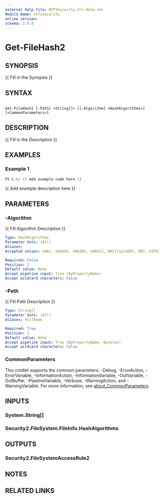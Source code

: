 ```yaml
---
external help file: NTFSSecurity.dll-Help.xml
Module Name: ntfssecurity
online version:
schema: 2.0.0
---
```


# Get-FileHash2

## SYNOPSIS

{{ Fill in the Synopsis }}

## SYNTAX

```

Get-FileHash2 [-Path] <String[]> [[-Algorithm] <HashAlgorithms>] [<CommonParameters>]
```

## DESCRIPTION

{{ Fill in the Description }}

## EXAMPLES

### Example 1

```PowerShell
PS C:\> {{ Add example code here }}
```

{{ Add example description here }}

## PARAMETERS

### -Algorithm

{{ Fill Algorithm Description }}

```yaml
Type: HashAlgorithms
Parameter Sets: (All)
Aliases:
Accepted values: SHA1, SHA256, SHA384, SHA512, MACTripleDES, MD5, RIPEMD160

Required: False
Position: 2
Default value: None
Accept pipeline input: True (ByPropertyName)
Accept wildcard characters: False
```

### -Path

{{ Fill Path Description }}

```yaml
Type: String[]
Parameter Sets: (All)
Aliases: FullName

Required: True
Position: 1
Default value: None
Accept pipeline input: True (ByPropertyName, ByValue)
Accept wildcard characters: False
```

### CommonParameters

This cmdlet supports the common parameters: -Debug, -ErrorAction, -ErrorVariable, -InformationAction, -InformationVariable, -OutVariable, -OutBuffer, -PipelineVariable, -Verbose, -WarningAction, and -WarningVariable. For more information, see [about_CommonParameters](http://go.microsoft.com/fwlink/?LinkID=113216).

## INPUTS

### System.String[]

### Security2.FileSystem.FileInfo.HashAlgorithms

## OUTPUTS

### Security2.FileSystemAccessRule2

## NOTES

## RELATED LINKS
